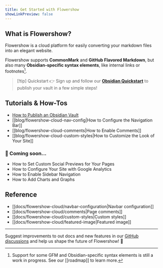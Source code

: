 ```yaml
---
title: Get Started with Flowershow
showLinkPreview: false
---
```


## What is Flowershow?

Flowershow is a cloud platform for easily converting your markdown files into an elegant website. 

Flowershow supports **CommonMark** and **GitHub Flavored Markdown**, but also many **Obsidian-specific syntax elements**, like internal links or footnotes[^1].
[^1]: Support for some GFM and Obsidian-specific syntax elements is still a work in progress. See our [[roadmap]] to learn more.

> [!tip] Quickstart
👉 Sign up and follow our **[Obsidian Quickstart](https://cloud.flowershow.app/obsidian-quickstart)** to publish your vault in a few simple steps!

## Tutorials & How-Tos

- [How to Publish an Obsidian Vault](https://cloud.flowershow.app/obsidian-quickstart)
- [[blog/flowershow-cloud-nav-config|How to Configure the Navigation Bar]]
- [[blog/flowershow-cloud-comments|How to Enable Comments]]
- [[blog/flowershow-cloud-custom-styles|How to Customize the Look of Your Site]]

### 🚧 Coming soon...

- How to Set Custom Social Previews for Your Pages
- How to Configure Your Site with Google Analytics
- How to Enable Sidebar Navigation
- How to Add Charts and Graphs

## Reference

- [[docs/flowershow-cloud/navbar-configuration|Navbar configuration]]
- [[docs/flowershow-cloud/comments|Page comments]]
- [[docs/flowershow-cloud/custom-styles|Custom styles]]
- [[docs/flowershow-cloud/featured-image|Featured image]]

---

Suggest improvements to out docs and new features in our [GitHub discussions](https://github.com/orgs/flowershow/discussions) and help us shape the future of Flowershow! 💐
